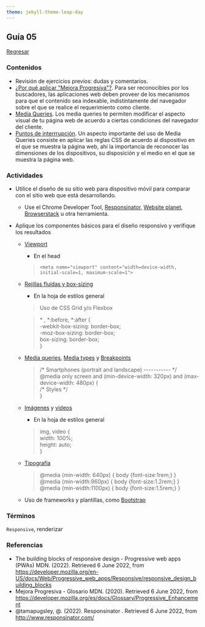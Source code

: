 ```yaml
---
theme: jekyll-theme-leap-day
---
```


## Guía 05

[Regresar](/DAWM-2022/)

### Contenidos

* Revisión de ejercicios previos: dudas y comentarios.
* [¿Por qué aplicar "Mejora Progresiva"?](https://developer.mozilla.org/es/docs/Web/Progressive_web_apps/Ventajas). Para ser reconocibles por los buscadores, las aplicaciones web deben proveer de los mecanismos para que el contenido sea indexable, indistintamente del navegador sobre el que se realice el requerimiento como cliente.
* [Media Queries](https://developer.mozilla.org/es/docs/CSS/Media_queries). Los media queries te permiten modificar el aspecto visual de tu página web de acuerdo a ciertas condiciones del navegador del cliente.
* [Puntos de interrrupción](https://responsivedesign.is/develop/browser-feature-support/media-queries-for-common-device-breakpoints/). Un aspecto importante del uso de Media Queries consiste en aplicar las reglas CSS de acuerdo al dispositivo en el que se muestra la página web, ahí la importancia de reconocer las dimensiones de los dispositivos, su disposición y el medio en el que se muestra la página web. 


### Actividades

* Utilice el diseño de su sitio web para dispositivo móvil para comparar con el sitio web que está desarrollando.
	- Use el Chrome Developer Tool, [Responsinator](http://www.responsinator.com/), [Website planet](https://www.websiteplanet.com/es/webtools/responsive-checker/), [Browserstack](https://www.browserstack.com/responsive) u otra herramienta.

* Aplique los componentes básicos para el diseño responsivo y verifique los resultados
	
	- [Viewport](https://www.w3schools.com/css/css_rwd_viewport.asp)

		+ En el head 

		>
		> `<meta name="viewport" content="width=device-width, initial-scale=1, maximum-scale=1">`
		>

	- [Rejillas fluídas y box-sizing](https://www.w3schools.com/css/css_rwd_grid.asp)

		+ En la hoja de estilos general

		> Uso de CSS Grid y/o Flexbox

		>
		> \* , \*:before, \*:after {<br>
	    >     -webkit-box-sizing: border-box;<br>
	    >     -moz-box-sizing: border-box;<br>
	    >     box-sizing: border-box;<br>
	    > }<br>
		>



	- [Media queries](https://www.w3schools.com/css/css_rwd_mediaqueries.asp), [Media types](https://developer.mozilla.org/es/docs/Web/CSS/Media_Queries/Using_media_queries) y [Breakpoints](https://ui.dev/rwd/develop/browser-feature-support/media-queries-for-common-device-breakpoints)

		>
		> /\* Smartphones (portrait and landscape) ----------- \*/<br>
		> @media only screen and (min-device-width: 320px) and (max-device-width: 480px) { <br>
	  	> 	/\* Styles \*/ <br>
		> }<br>
		>

	- [Imágenes](https://www.w3schools.com/css/css_rwd_images.asp) y [videos](https://www.w3schools.com/css/css_rwd_videos.asp)

		+ En la hoja de estilos general

		>
		> img, video { <br>
	  	>   width: 100%; <br>
	    >   height: auto; <br>
	    > } <br>
		>

	- [Tipografía](https://www.browserstack.com/guide/how-to-create-responsive-website#toc6)

		>
		> @media (min-width: 640px) { body {font-size:1rem;} }<br>
		> @media (min-width:960px) { body {font-size:1.2rem;} }<br>
		> @media (min-width:1100px) { body {font-size:1.5rem;} }<br>
		>

	- Uso de frameworks y plantillas, como [Bootstrap](https://getbootstrap.com/)


### Términos

`Responsive`, renderizar

### Referencias

* The building blocks of responsive design - Progressive web apps (PWAs)  MDN. (2022). Retrieved 6 June 2022, from https://developer.mozilla.org/en-US/docs/Web/Progressive_web_apps/Responsive/responsive_design_building_blocks
* Mejora Progresiva - Glosario MDN. (2020). Retrieved 6 June 2022, from https://developer.mozilla.org/es/docs/Glossary/Progressive_Enhancement
* @tamapugsley, @. (2022). Responsinator . Retrieved 6 June 2022, from http://www.responsinator.com/